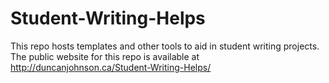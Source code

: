 Student-Writing-Helps
=====================

This repo hosts templates and other tools to aid in student writing projects. The public website for this repo is available at http://duncanjohnson.ca/Student-Writing-Helps/
